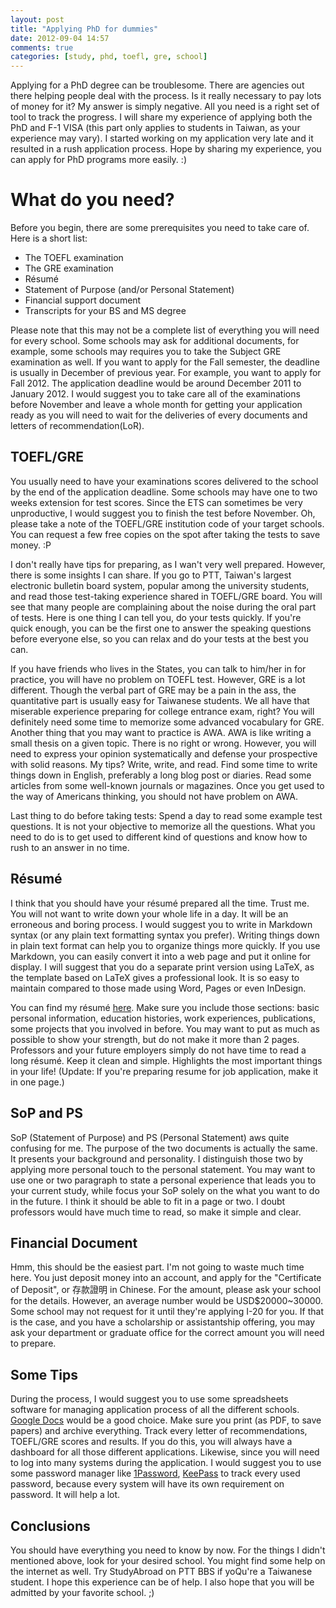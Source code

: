 ```yaml
---
layout: post
title: "Applying PhD for dummies"
date: 2012-09-04 14:57
comments: true
categories: [study, phd, toefl, gre, school]
---
```


Applying for a PhD degree can be troublesome. There are agencies out there
helping people deal with the process. Is it really necessary to pay lots of
money for it? My answer is simply negative. All you need is a right set of tool
to track the progress. I will share my experience of applying both the PhD and
F-1 VISA (this part only applies to students in Taiwan, as your experience may
vary). I started working on my application very late and it resulted in a rush
application process. Hope by sharing my experience, you can apply for PhD
programs more easily. :)

What do you need?
=======================================

Before you begin, there are some prerequisites you need to take care of. Here
is a short list:

  * The TOEFL examination
  * The GRE examination
  * Résumé
  * Statement of Purpose (and/or Personal Statement)
  * Financial support document
  * Transcripts for your BS and MS degree

Please note that this may not be a complete list of everything you will need
for every school.  Some schools may ask for additional documents, for example,
some schools may requires you to take the Subject GRE examination as well. If
you want to apply for the Fall semester, the deadline is usually in December of
previous year. For example, you want to apply for Fall 2012. The application
deadline would be around December 2011 to January 2012. I would suggest you to
take care all of the examinations before November and leave a whole month for
getting your application ready as you will need to wait for the deliveries of
every documents and letters of recommendation(LoR).

TOEFL/GRE
---------

You usually need to have your examinations scores delivered to the school by
the end of the application deadline. Some schools may have one to two weeks
extension for test scores. Since the ETS can sometimes be very unproductive,
I would suggest you to finish the test before November. Oh, please take a note
of the TOEFL/GRE institution code of your target schools. You can request a few
free copies on the spot after taking the tests to save money. :P

I don't really have tips for preparing, as I wan't very well prepared. However,
there is some insights I can share. If you go to PTT, Taiwan's largest
electronic bulletin board system, popular among the university students, and
read those test-taking experience shared in TOEFL/GRE board. You will see that
many people are complaining about the noise during the oral part of tests. Here
is one thing I can tell you, do your tests quickly. If you're quick enough, you
can be the first one to answer the speaking questions before everyone else, so
you can relax and do your tests at the best you can.

If you have friends who lives in the States, you can talk to him/her in for
practice, you will have no problem on TOEFL test. However, GRE is a lot
different. Though the verbal part of GRE may be a pain in the ass, the
quantitative part is usually easy for Taiwanese students. We all have that
miserable experience preparing for college entrance exam, right? You will
definitely need some time to memorize some advanced vocabulary for GRE. Another
thing that you may want to practice is AWA. AWA is like writing a small thesis
on a given topic. There is no right or wrong. However, you will need to express
your opinion systematically and defense your prospective with solid reasons. My
tips? Write, write, and read. Find some time to write things down in English,
preferably a long blog post or diaries. Read some articles from some well-known
journals or magazines. Once you get used to the way of Americans thinking, you
should not have problem on AWA.

Last thing to do before taking tests: Spend a day to read some example test
questions. It is not your objective to memorize all the questions. What you
need to do is to get used to different kind of questions and know how to rush
to an answer in no time.

Résumé
------

I think that you should have your résumé prepared all the time. Trust me. You
will not want to write down your whole life in a day. It will be an erroneous
and boring process. I would suggest you to write in Markdown syntax (or any
plain text formatting syntax you prefer). Writing things down in plain text
format can help you to organize things more quickly. If you use Markdown, you
can easily convert it into a web page and put it online for display. I will
suggest that you do a separate print version using LaTeX, as the template based
on LaTeX gives a professional look. It is so easy to maintain compared to those
made using Word, Pages or even InDesign.

You can find my résumé [here](http://itszero.github.com/resume). Make sure you
include those sections: basic personal information, education histories, work
experiences, publications, some projects that you involved in before. You may
want to put as much as possible to show your strength, but do not make it more
than 2 pages. Professors and your future employers simply do not have time to
read a long résumé. Keep it clean and simple. Highlights the most
important things in your life! (Update: If you're preparing resume for job
application, make it in one page.)

SoP and PS
----------

SoP (Statement of Purpose) and PS (Personal Statement) aws quite confusing for
me. The purpose of the two documents is actually the same. It presents your
background and personality. I distinguish those two by applying more personal
touch to the personal statement. You may want to use one or two paragraph to
state a personal experience that leads you to your current study, while focus
your SoP solely on the what you want to do in the future. I think it should be
able to fit in a page or two. I doubt professors would have much time to read,
so make it simple and clear.

Financial Document
------------------

Hmm, this should be the easiest part. I'm not going to waste much time here.
You just deposit money into an account, and apply for the "Certificate of
Deposit", or 存款證明 in Chinese. For the amount, please ask your school for
the details.  However, an average number would be USD$20000~30000. Some school
may not request for it until they're applying I-20 for you. If that is the
case, and you have a scholarship or assistantship offering, you may ask your
department or graduate office for the correct amount you will need to prepare.

Some Tips
---------

During the process, I would suggest you to use some spreadsheets software for
managing application process of all the different schools. [Google
Docs](http://docs.google.com/) would be a good choice. Make sure you print (as
PDF, to save papers) and archive everything. Track every letter of
recommendations, TOEFL/GRE scores and results. If you do this, you will always
have a dashboard for all those different applications. Likewise, since you will
need to log into many systems during the application. I would suggest you to
use some password manager like [1Password](https://agilebits.com/onepassword),
[KeePass](http://keepass.info/) to track every used password, because every
system will have its own requirement on password. It will help a lot.

Conclusions
-----------

You should have everything you need to know by now. For the things I didn't
mentioned above, look for your desired school. You might find some help on the
internet as well. Try StudyAbroad on PTT BBS if yoQu're a Taiwanese student. I
hope this experience can be of help. I also hope that you will be admitted by your
favorite school. ;)

